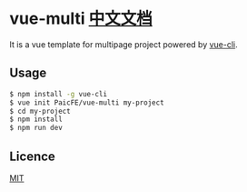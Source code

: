 # vue-multi [中文文档](README_CN.md)

It is a vue template for multipage project powered by [vue-cli](https://github.com/vuejs/vue-cli).

## Usage

``` bash
$ npm install -g vue-cli
$ vue init PaicFE/vue-multi my-project
$ cd my-project
$ npm install
$ npm run dev
```

## Licence

[MIT](LICENSE)





